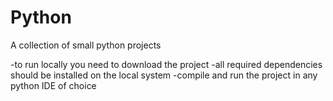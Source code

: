 # Python
A collection of small python projects

-to run locally you need to download the project
-all required dependencies should be installed on the local system
-compile and run the project in any python IDE of choice


